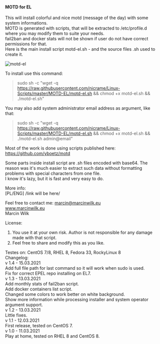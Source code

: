 #### MOTD for EL

This will install colorful and nice motd (message of the day) with some system informations.  
MOTD is generated with scripts, that will be extracted to /etc/profile.d 
where you may modify them to suite your needs.  
fail2ban and docker stats will not be shown if user do not have correct permissions for that.  
Here is the main install script motd-el.sh - and the source files .sh used to create it.

![motd-el](https://user-images.githubusercontent.com/5872054/111041700-d7980a80-8439-11eb-850a-f8c99ef0d6e4.png)

To install use this command:  
> sudo sh -c "wget -q https://raw.githubusercontent.com/nicrame/Linux-Scripts/master/MOTD-EL/motd-el.sh && chmod +x motd-el.sh && ./motd-el.sh"  

You may also add system administrator email address as argument, like that:  
> sudo sh -c "wget -q https://raw.githubusercontent.com/nicrame/Linux-Scripts/master/MOTD-EL/motd-el.sh && chmod +x motd-el.sh && ./motd-el.sh admin@email"  

Most of the work is done using scripts published here: https://github.com/yboetz/motd

Some parts inside install script are .sh files encoded with base64. 
The reason was it's much easier to extract such data without formatting problems 
with special characters from one file.  
I know it's lazy, but it is fast and very easy to do. 

More info:  
[PL/ENG] /link will be here/

Feel free to contact me: marcin@marcinwilk.eu  
www.marcinwilk.eu  
Marcin Wilk  

License:  
1. You use it at your own risk. Author is not responsible for any damage made with that script.  
2. Feel free to share and modify this as you like.

Testes on: CentOS 7/8, RHEL 8, Fedora 33, RockyLinux 8  
Changelog:  
v 1.4 - 15.03.2021  
Add full file path for last command so it will work when sudo is used.  
Fix for correct EPEL repo installing on EL7.  
v 1.3 - 13.03.2021  
Add monthly stats of fail2ban script.  
Add docker containers list script.  
Changed some colors to work better on white background.  
Show more information while processing installer and system operator argument support.  
v 1.2 - 13.03.2021  
Little fixes.  
v 1.1 - 12.03.2021  
First release, tested on CentOS 7.  
v 1.0 - 11.03.2021  
Play at home, tested on RHEL 8 and CentOS 8.
